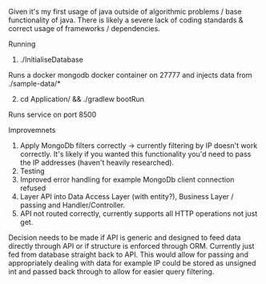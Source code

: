 Given it's my first usage of java outside of algorithmic problems / base functionality of java. There is likely a severe lack of coding standards & correct usage of frameworks / dependencies.

Running
1. ./InitialiseDatabase

Runs a docker mongodb docker container on 27777 and injects data from ./sample-data/*

2. cd Application/ && ./gradlew bootRun

Runs service on port 8500

Improvemnets
1. Apply MongoDb filters correctly -> currently filtering by IP doesn't work correctly. It's likely if you wanted this functionality you'd need to pass the IP addresses (haven't heavily researched).
2. Testing
3. Improved error handling for example MongoDb client connection refused
5. Layer API into Data Access Layer (with entity?), Business Layer / passing and Handler/Controller.
6. API not routed correctly, currently supports all HTTP operations not just get.

Decision needs to be made if API is generic and designed to feed data directly through API or if structure is enforced through ORM. Currently just fed from database straight back to API. This would allow for passing and appropriately dealing with data for example IP could be stored as unsigned int and passed back through to allow for easier query filtering. 
